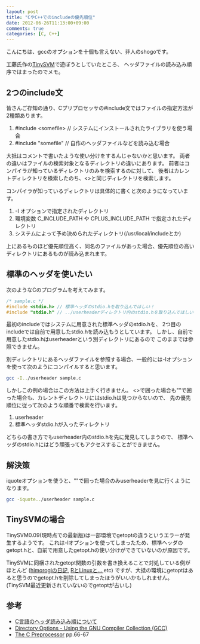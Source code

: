 ```yaml
---
layout: post
title: "CやC++でのincludeの優先順位"
date: 2012-06-26T11:13:00+09:00
comments: true
categories: [C, C++]
---
```


こんにちは、gccのオプションを十個も言えない、非人のshogoです。

工藤氏作の[TinySVM](http://chasen.org/~taku/software/TinySVM/)で遊ぼうとしていたところ、
ヘッダファイルの読み込み順序ではまったのでメモ。

<!-- more -->

## 2つのinclude文
皆さんご存知の通り、Cプリプロセッサの#include文ではファイルの指定方法が2種類あります。

1. &#035;include &lt;somefile&gt; // システムにインストールされたライブラリを使う場合
2. &#035;include &quot;somefile&quot; // 自作のヘッダファイルなどを読み込む場合

大抵はコメントで書いたような使い分けをするんじゃないかと思います。
両者の違いはファイルの検索対象となるディレクトリの違いにあります。
前者はコンパイラが知っているディレクトリのみを検索するのに対して、
後者はカレントディレクトリを検索したのち、<>と同じディレクトリを検索します。

コンパイラが知っているディレクトリは具体的に書くと次のようになっています。

1. -I オプションで指定されたディレクトリ
2. 環境変数 C&#095;INCLUDE&#095;PATH や CPLUS&#095;INCLUDE&#095;PATH で指定されたディレクトリ
3. システムによって予め決められたディレクトリ(/usr/local/includeとか)

上にあるものほど優先順位高く、同名のファイルがあった場合、優先順位の高いディレクトリにあるものが読み込まれます。

## 標準のヘッダを使いたい

次のようなCのプログラムを考えてみます。

```c
/* sample.c */
#include <stdio.h> // 標準ヘッダのstdio.hを取り込んでほしい！
#include "stdio.h" // ../userheaderディレクトリ内のstdio.hを取り込んでほしい！
```

最初のincludeではシステムに用意された標準ヘッダのstdio.hを、
2つ目のincludeでは自前で用意したstdio.hを読み込もうとしています。
しかし、自前で用意したstdio.hはuserheaderという別ディレクトリにあるので
このままでは参照できません。

別ディレクトリにあるヘッダファイルを参照する場合、一般的には-Iオプションを使って次のようにコンパイルすると思います。

```bash
gcc -I../userheader sample.c
```

しかしこの例の場合はこの方法は上手く行きません。
<>で囲った場合も""で囲った場合も、カレントディレクトリにはstdio.hは見つからないので、
先の優先順位に従って次のような順番で検索を行います。

1. userheader
2. 標準ヘッダstdio.hが入ったディレクトリ

どちらの書き方でもuserheader内のstdio.hを先に発見してしまうので、
標準ヘッダのstdio.hにはどう頑張ってもアクセスすることができません。

## 解決策

iquoteオプションを使うと、&quot;&quot;で囲った場合のみuserheaderを見に行くようになります。

```bash
gcc -iquote../userheader sample.c
```

## TinySVMの場合

TinySVM0.09(現時点での最新版)は一部環境でgetoptの違うというエラーが発生するようです。
これは-Iオプションを使ってしまったため、標準ヘッダのgetopt.hと、自前で用意したgetopt.hの使い分けができていないのが原因です。

TinySVMに同梱されたgetopt関数の引数を書き換えることで対処している例がほとんど
([himorogiの日記](http://d.hatena.ne.jp/himorogi/20090621/1245536366), [RとLinuxと...](http://rmecab.jp/wiki/index.php?%CF%C2%C9%DB%C9%F3%C2%BE%A5%A4%A5%F3%A5%B9%A5%C8%A1%BC%A5%EB),etc)
ですが、大抵の環境にgetoptはあると思うのでgetopt.hを削除してしまったほうがいいかもしれません。
(TinySVM最近更新されていないのでgetoptが古いし)


## 参考

* [C言語のヘッダ読み込み順について](http://ameblo.jp/mofu-mofu-alpaca/entry-10868656211.html)
* [Directory Options - Using the GNU Compiler Collection (GCC)](http://gcc.gnu.org/onlinedocs/gcc-4.7.1/gcc/Directory-Options.html)
* [The C Preprocessor](http://gcc.gnu.org/onlinedocs/gcc-4.7.1/cpp.pdf) pp.66-67
